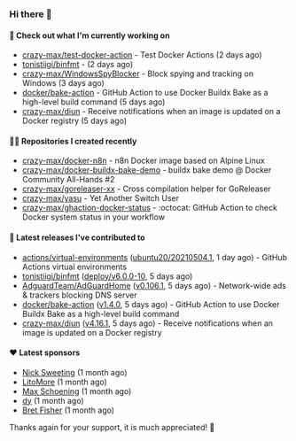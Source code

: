 ### Hi there 👋

#### 👷 Check out what I'm currently working on

- [crazy-max/test-docker-action](https://github.com/crazy-max/test-docker-action) - Test Docker Actions (2 days ago)
- [tonistiigi/binfmt](https://github.com/tonistiigi/binfmt) -  (2 days ago)
- [crazy-max/WindowsSpyBlocker](https://github.com/crazy-max/WindowsSpyBlocker) - Block spying and tracking on Windows (3 days ago)
- [docker/bake-action](https://github.com/docker/bake-action) - GitHub Action to use Docker Buildx Bake as a high-level build command (5 days ago)
- [crazy-max/diun](https://github.com/crazy-max/diun) - Receive notifications when an image is updated on a Docker registry (5 days ago)

#### 👨‍💻 Repositories I created recently

- [crazy-max/docker-n8n](https://github.com/crazy-max/docker-n8n) - n8n Docker image based on Alpine Linux
- [crazy-max/docker-buildx-bake-demo](https://github.com/crazy-max/docker-buildx-bake-demo) - buildx bake demo @ Docker Community All-Hands #2
- [crazy-max/goreleaser-xx](https://github.com/crazy-max/goreleaser-xx) - Cross compilation helper for GoReleaser
- [crazy-max/yasu](https://github.com/crazy-max/yasu) - Yet Another Switch User
- [crazy-max/ghaction-docker-status](https://github.com/crazy-max/ghaction-docker-status) - :octocat: GitHub Action to check Docker system status in your workflow

#### 🚀 Latest releases I've contributed to

- [actions/virtual-environments](https://github.com/actions/virtual-environments) ([ubuntu20/20210504.1](https://github.com/actions/virtual-environments/releases/tag/ubuntu20%2F20210504.1), 1 day ago) - GitHub Actions virtual environments
- [tonistiigi/binfmt](https://github.com/tonistiigi/binfmt) ([deploy/v6.0.0-10](https://github.com/tonistiigi/binfmt/releases/tag/deploy%2Fv6.0.0-10), 5 days ago)
- [AdguardTeam/AdGuardHome](https://github.com/AdguardTeam/AdGuardHome) ([v0.106.1](https://github.com/AdguardTeam/AdGuardHome/releases/tag/v0.106.1), 5 days ago) - Network-wide ads &amp; trackers blocking DNS server
- [docker/bake-action](https://github.com/docker/bake-action) ([v1.4.0](https://github.com/docker/bake-action/releases/tag/v1.4.0), 5 days ago) - GitHub Action to use Docker Buildx Bake as a high-level build command
- [crazy-max/diun](https://github.com/crazy-max/diun) ([v4.16.1](https://github.com/crazy-max/diun/releases/tag/v4.16.1), 5 days ago) - Receive notifications when an image is updated on a Docker registry

#### ❤️ Latest sponsors
- [Nick Sweeting](https://github.com/pirate) (1 month ago)
- [LitoMore](https://github.com/LitoMore) (1 month ago)
- [Max Schoening](https://github.com/max) (1 month ago)
- [dy](https://github.com/dyipon) (1 month ago)
- [Bret Fisher](https://github.com/BretFisher) (1 month ago)

Thanks again for your support, it is much appreciated! 🙏
